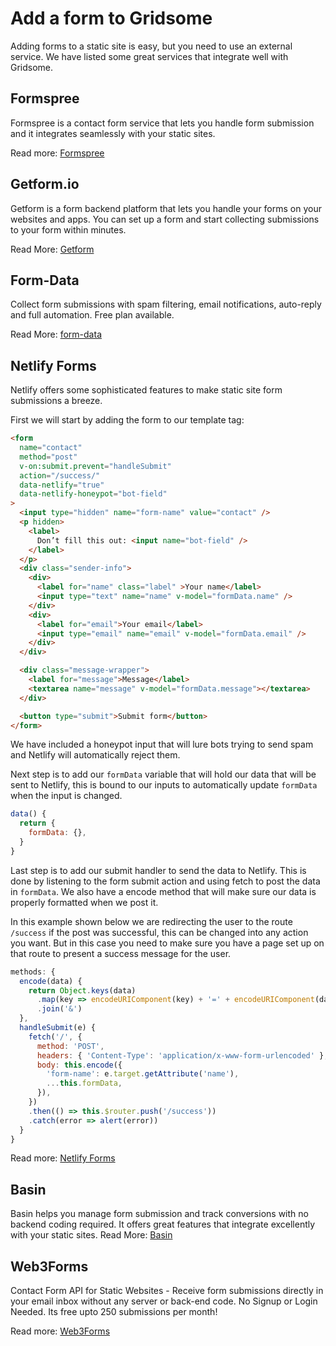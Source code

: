 # Add a form to Gridsome

Adding forms to a static site is easy, but you need to use an external service. We have listed some great services that integrate well with Gridsome.

## Formspree

Formspree is a contact form service that lets you handle form submission and it integrates seamlessly with your static sites.

Read more: [Formspree](https://formspree.io/)

## Getform.io

Getform is a form backend platform that lets you handle your forms on your websites and apps. You can set up a form and start collecting submissions to your form within minutes.

Read More: [Getform](https://getform.io/)

## Form-Data

Collect form submissions with spam filtering, email notifications, auto-reply and full automation. Free plan available.

Read More: [form-data](https://www.form-data.com/)

## Netlify Forms

Netlify offers some sophisticated features to make static site form submissions a breeze.

First we will start by adding the form to our template tag:

```html
<form
  name="contact"
  method="post"
  v-on:submit.prevent="handleSubmit"
  action="/success/"
  data-netlify="true"
  data-netlify-honeypot="bot-field"
>
  <input type="hidden" name="form-name" value="contact" />
  <p hidden>
    <label>
      Don’t fill this out: <input name="bot-field" />
    </label>
  </p>
  <div class="sender-info">
    <div>
      <label for="name" class="label" >Your name</label>
      <input type="text" name="name" v-model="formData.name" />
    </div>
    <div>
      <label for="email">Your email</label>
      <input type="email" name="email" v-model="formData.email" />
    </div>
  </div>

  <div class="message-wrapper">
    <label for="message">Message</label>
    <textarea name="message" v-model="formData.message"></textarea>
  </div>

  <button type="submit">Submit form</button>
</form>
```

We have included a honeypot input that will lure bots trying to send spam and Netlify will automatically reject them.

Next step is to add our `formData` variable that will hold our data that will be sent to Netlify, this is bound to our inputs to automatically update `formData` when the input is changed.

```js
data() {
  return {
    formData: {},
  }
}
```

Last step is to add our submit handler to send the data to Netlify. This is done by listening to the form submit action and using fetch to post the data in `formData`. We also have a encode method that will make sure our data is properly formatted when we post it.

In this example shown below we are redirecting the user to the route `/success` if the post was successful, this can be changed into any action you want. But in this case you need to make sure you have a page set up on that route to present a success message for the user.

```js
methods: {
  encode(data) {
    return Object.keys(data)
      .map(key => encodeURIComponent(key) + '=' + encodeURIComponent(data[key]))
      .join('&')
  },
  handleSubmit(e) {
    fetch('/', {
      method: 'POST',
      headers: { 'Content-Type': 'application/x-www-form-urlencoded' },
      body: this.encode({
        'form-name': e.target.getAttribute('name'),
        ...this.formData,
      }),
    })
    .then(() => this.$router.push('/success'))
    .catch(error => alert(error))
  }
}
```

Read more: [Netlify Forms](https://www.netlify.com/docs/form-handling/)

## Basin

Basin helps you manage form submission and track conversions with no backend coding required. It offers great features that integrate excellently with your static sites.
Read More: [Basin](https://usebasin.com/)

## Web3Forms

Contact Form API for Static Websites - Receive form submissions directly in your email inbox without any server or back-end code. No Signup or Login Needed. Its free upto 250 submissions per month!

Read more: [Web3Forms](https://web3forms.com/)
